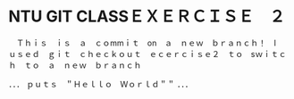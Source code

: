 # NTU GIT CLASSＥＸＥＲＣＩＳＥ　２

　Ｔｈｉｓ　ｉｓ　ａ　ｃｏmmｉｔ　on　ａ　ｎｅｗ　ｂｒａｎｃｈ！　I　ｕｓｅｄ　ｇｉｔ　ｃｈｅｃｋｏｕｔ　ｅｃｅｒｃｉｓｅ２　ｔｏ　sｗｉｔｃｈ　ｔｏ　ａ　ｎｅｗ　ｂｒａｎｃｈ　

．．．
ｐｕｔｓ　＂Ｈｅｌｌｏ　Ｗｏｒｌｄ＂＂
．．．